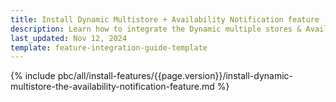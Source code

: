 ```yaml
---
title: Install Dynamic Multistore + Availability Notification feature
description: Learn how to integrate the Dynamic multiple stores & Availability Notification feature into a Spryker project.
last_updated: Nov 12, 2024
template: feature-integration-guide-template
---
```


{% include pbc/all/install-features/{{page.version}}/install-dynamic-multistore-the-availability-notification-feature.md %} <!-- To edit, see /_includes/pbc/all/install-features/202311.0/install-dynamic-multistore-the-availability-notification-feature.md -->
